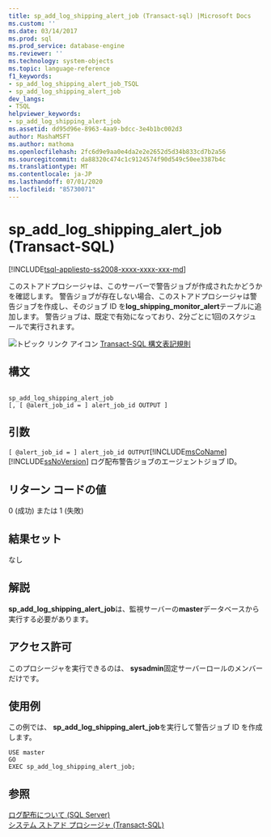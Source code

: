 ```yaml
---
title: sp_add_log_shipping_alert_job (Transact-sql) |Microsoft Docs
ms.custom: ''
ms.date: 03/14/2017
ms.prod: sql
ms.prod_service: database-engine
ms.reviewer: ''
ms.technology: system-objects
ms.topic: language-reference
f1_keywords:
- sp_add_log_shipping_alert_job_TSQL
- sp_add_log_shipping_alert_job
dev_langs:
- TSQL
helpviewer_keywords:
- sp_add_log_shipping_alert_job
ms.assetid: dd95d96e-8963-4aa9-bdcc-3e4b1bc002d3
author: MashaMSFT
ms.author: mathoma
ms.openlocfilehash: 2fc6d9e9aa0e4da2e2e2652d5d34b833cd7b2a56
ms.sourcegitcommit: da88320c474c1c9124574f90d549c50ee3387b4c
ms.translationtype: MT
ms.contentlocale: ja-JP
ms.lasthandoff: 07/01/2020
ms.locfileid: "85730071"
---
```

# <a name="sp_add_log_shipping_alert_job-transact-sql"></a>sp_add_log_shipping_alert_job (Transact-SQL)
[!INCLUDE[tsql-appliesto-ss2008-xxxx-xxxx-xxx-md](../../includes/applies-to-version/sqlserver.md)]

  このストアドプロシージャは、このサーバーで警告ジョブが作成されたかどうかを確認します。 警告ジョブが存在しない場合、このストアドプロシージャは警告ジョブを作成し、そのジョブ ID を**log_shipping_monitor_alert**テーブルに追加します。 警告ジョブは、既定で有効になっており、2分ごとに1回のスケジュールで実行されます。  
  
 ![トピック リンク アイコン](../../database-engine/configure-windows/media/topic-link.gif "トピック リンク アイコン") [Transact-SQL 構文表記規則](../../t-sql/language-elements/transact-sql-syntax-conventions-transact-sql.md)  
  
## <a name="syntax"></a>構文  
  
```  
  
sp_add_log_shipping_alert_job  
[, [ @alert_job_id = ] alert_job_id OUTPUT ]  
```  
  
## <a name="arguments"></a>引数  
`[ @alert_job_id = ] alert_job_id OUTPUT`[!INCLUDE[msCoName](../../includes/msconame-md.md)] [!INCLUDE[ssNoVersion](../../includes/ssnoversion-md.md)] ログ配布警告ジョブのエージェントジョブ ID。  
  
## <a name="return-code-values"></a>リターン コードの値  
 0 (成功) または 1 (失敗)  
  
## <a name="result-sets"></a>結果セット  
 なし  
  
## <a name="remarks"></a>解説  
 **sp_add_log_shipping_alert_job**は、監視サーバーの**master**データベースから実行する必要があります。  
  
## <a name="permissions"></a>アクセス許可  
 このプロシージャを実行できるのは、 **sysadmin**固定サーバーロールのメンバーだけです。  
  
## <a name="examples"></a>使用例  
 この例では、 **sp_add_log_shipping_alert_job**を実行して警告ジョブ ID を作成します。  
  
```  
USE master  
GO  
EXEC sp_add_log_shipping_alert_job;  
```  
  
## <a name="see-also"></a>参照  
 [ログ配布について &#40;SQL Server&#41;](../../database-engine/log-shipping/about-log-shipping-sql-server.md)   
 [システム ストアド プロシージャ &#40;Transact-SQL&#41;](../../relational-databases/system-stored-procedures/system-stored-procedures-transact-sql.md)  
  
  
